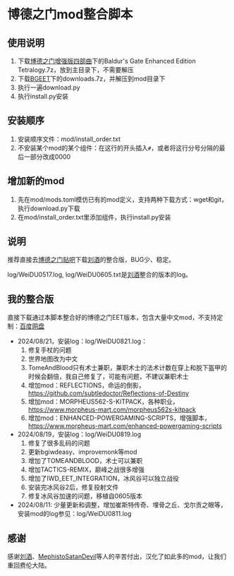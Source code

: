 # 博德之门mod整合脚本

## 使用说明

1. 下载[博德之门增强版四部曲](https://pan.baidu.com/s/1fKn2NvcNV9GfXjtB5pt9xA?pwd=BEET)下的Baldur's Gate Enhanced Edition Tetralogy.7z，放到主目录下，不需要解压
2. 下载[BGEET](https://pan.baidu.com/s/1g1sckBuwaS7rKaK_n8DRGg?pwd=2pkj)下的downloads.7z，并解压到mod目录下
3. 执行一遍download.py
4. 执行install.py安装

## 安装顺序

1. 安装顺序文件：mod/install_order.txt
2. 不安装某个mod的某个组件：在这行的开头插入`#`，或者将这行分号分隔的最后一部分改成0000

## 增加新的mod

1. 先在mod/mods.toml模仿已有的mod定义，支持两种下载方式：wget和git，执行download.py下载
2. 在mod/install_order.txt里添加组件，执行install.py安装

## 说明

推荐直接去[博德之门贴吧](http://c.tieba.baidu.com/p/9085661589)下载[刘酒](https://github.com/Lzw104522773)的整合版，BUG少、稳定。

log/WeiDU0517.log, log/WeiDU0605.txt是[刘酒](https://github.com/Lzw104522773)整合的版本的log。

## 我的整合版

直接下载通过本脚本整合好的博德之门EET版本，包含大量中文mod，不支持定制：[百度网盘](https://pan.baidu.com/s/1g1sckBuwaS7rKaK_n8DRGg?pwd=2pkj)
* 2024/08/21，安装log：log/WeiDU0821.log：
  1. 修复手杖的问题
  2. 世界地图改为中文
  3. TomeAndBlood只有术士兼职，兼职术士的法术计数在穿上和脱下盔甲的时候会翻倍，我自己修复了，可能有问题，不建议兼职术士
  4. 增加mod：REFLECTIONS，命运的倒影，https://github.com/subtledoctor/Reflections-of-Destiny
  5. 增加mod：MORPHEUS562-S-KITPACK，各种职业，https://www.morpheus-mart.com/morpheus562s-kitpack
  6. 增加mod：ENHANCED-POWERGAMING-SCRIPTS，增强脚本，https://www.morpheus-mart.com/enhanced-powergaming-scripts
* 2024/08/19，安装log：log/WeiDU0819.log
  1. 修复了很多乱码的问题
  2. 更新bgiwdeasy、improvemonk等mod
  3. 增加了TOMEANDBLOOD，术士可以兼职
  4. 增加TACTICS-REMIX，巅峰之战很多增强
  5. 增加了IWD_EET_INTEGRATION，冰风谷可以独立战役
  6. 安装完冰风谷2后，修复投射文件
  7. 修复冰风谷加速的问题，移植自0605版本
* 2024/08/11: 少量更新和调整，增加崔斯特传奇、埋骨之丘、戈尔贡之眼等，安装mod的log参见：log/WeiDU0811.log

## 感谢

感谢[刘酒](https://github.com/Lzw104522773)、[MephistoSatanDevil](https://github.com/MephistoSatanDevil)等人的辛苦付出，汉化了如此多的mod，让我们重回费伦大陆。
